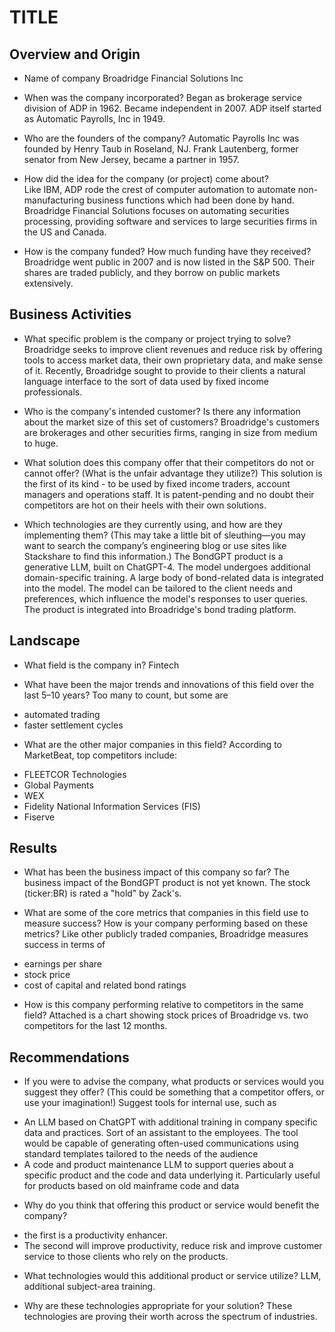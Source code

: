 # TITLE

## Overview and Origin

* Name of company
Broadridge Financial Solutions Inc

* When was the company incorporated?
Began as brokerage service division of ADP in 1962.  Became independent in 2007. ADP itself started as Automatic Payrolls, Inc in 1949.

* Who are the founders of the company?
Automatic Payrolls Inc was founded by Henry Taub in Roseland, NJ.  Frank Lautenberg, former senator from New Jersey, became a partner in 1957.

* How did the idea for the company (or project) come about?  
Like IBM, ADP rode the crest of computer automation to automate non-manufacturing business functions which had been done by hand.
Broadridge Financial Solutions focuses on automating securities processing, providing software and services to large securities firms in the US and Canada.

* How is the company funded? How much funding have they received?
Broadridge went public in 2007 and is now listed in the S&P 500.  Their shares are traded publicly, and they borrow on public markets extensively.

## Business Activities

* What specific problem is the company or project trying to solve?
Broadridge seeks to improve client revenues and reduce risk by offering tools to access market data, their own proprietary data, and make sense of it.
Recently, Broadridge sought to provide to their clients a natural language interface to the sort of data used by fixed income professionals.  

* Who is the company's intended customer? Is there any information about the market size of this set of customers?
Broadridge's customers are brokerages and other securities firms, ranging in size from medium to huge.

* What solution does this company offer that their competitors do not or cannot offer? (What is the unfair advantage they utilize?)
This solution is the first of its kind - to be used by fixed income traders, account managers and operations staff.  It is patent-pending and no doubt their competitors are hot on their heels with their own solutions.

* Which technologies are they currently using, and how are they implementing them? (This may take a little bit of sleuthing&mdash;you may want to search the company’s engineering blog or use sites like Stackshare to find this information.)
The BondGPT product is a generative LLM, built on ChatGPT-4.  The model undergoes additional domain-specific training.  A large body of bond-related data is integrated into the model.  The model can be tailored to the client needs and preferences, which influence the model's responses to user queries.  The product is integrated into Broadridge's bond trading platform.

## Landscape

* What field is the company in?
Fintech

* What have been the major trends and innovations of this field over the last 5&ndash;10 years?
Too many to count, but some are
- automated trading
- faster settlement cycles

* What are the other major companies in this field?
According to MarketBeat, top competitors include:
- FLEETCOR Technologies
- Global Payments
- WEX
- Fidelity National Information Services (FIS)
- Fiserve

## Results

* What has been the business impact of this company so far?
The business impact of the BondGPT product is not yet known.  The stock (ticker:BR) is rated a "hold" by Zack's.

* What are some of the core metrics that companies in this field use to measure success? How is your company performing based on these metrics?
Like other publicly traded companies, Broadridge measures success in terms of 
- earnings per share
- stock price
- cost of capital and related bond ratings

* How is this company performing relative to competitors in the same field?
Attached is a chart showing stock prices of Broadridge vs. two competitors for the last 12 months.
<attach chart here>

## Recommendations

* If you were to advise the company, what products or services would you suggest they offer? (This could be something that a competitor offers, or use your imagination!)
Suggest tools for internal use, such as 
- An LLM based on ChatGPT with additional training in company specific data and practices.  Sort of an assistant to the employees.  The tool would be capable of generating often-used communications using standard templates tailored to the needs of the audience
- A code and product maintenance LLM to support queries about a specific product and the code and data underlying it.  Particularly useful for products based on old mainframe code and data

* Why do you think that offering this product or service would benefit the company?
- the first is a productivity enhancer.
- The second will improve productivity, reduce risk and improve customer service to those clients who rely on the products.

* What technologies would this additional product or service utilize?
LLM, additional subject-area training.

* Why are these technologies appropriate for your solution?
These technologies are proving their worth across the spectrum of industries.